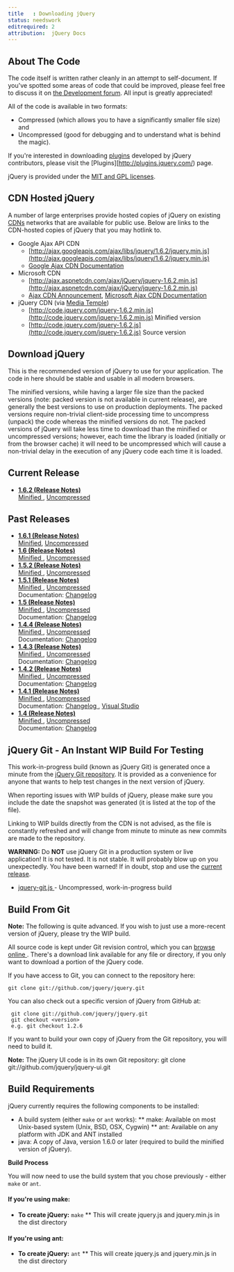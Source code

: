 ```yaml
---
title   : Downloading jQuery
status: needswork
editrequired: 2
attribution:  jQuery Docs
---
```


## About The Code

The code itself is written rather cleanly in an attempt to self-document. If
you've spotted some areas of code that could be improved, please feel free to
discuss it on [the Development forum](http://forum.jquery.com/developing-jquery-core). All input is greatly appreciated! 

All of the code is available in two formats: 

* Compressed (which allows you to have a significantly smaller file size) and
* Uncompressed (good for debugging and to understand what is behind the magic).

If you're interested in downloading [plugins](http://plugins.jquery.com/)
developed by jQuery contributors, please visit the
[Plugins][http://plugins.jquery.com/) page.

jQuery is provided under the [MIT and GPL licenses](http://jquery.org/license/).

## CDN Hosted jQuery

A number of large enterprises provide hosted copies of jQuery on existing
[CDNs](http://en.wikipedia.org/wiki/Content_delivery_network) networks that are
available for public use. Below are links to the CDN-hosted copies of jQuery
that you may hotlink to.

* Google Ajax API CDN
  * [http://ajax.googleapis.com/ajax/libs/jquery/1.6.2/jquery.min.js](http://ajax.googleapis.com/ajax/libs/jquery/1.6.2/jquery.min.js)
  * [Google Ajax CDN Documentation](http://code.google.com/apis/ajaxlibs/documentation/index.html#jquery)
* Microsoft CDN
  * [http://ajax.aspnetcdn.com/ajax/jQuery/jquery-1.6.2.min.js](http://ajax.aspnetcdn.com/ajax/jQuery/jquery-1.6.2.min.js)
  * [Ajax CDN Announcement](http://weblogs.asp.net/scottgu/archive/2009/09/15/announcing-the-microsoft-ajax-cdn.aspx), [Microsoft Ajax CDN Documentation](http://www.asp.net/ajax/cdn)
* jQuery CDN (via [Media Temple](http://mediatemple.net))
  * [http://code.jquery.com/jquery-1.6.2.min.js](http://code.jquery.com/jquery-1.6.2.min.js) Minified version
  * [http://code.jquery.com/jquery-1.6.2.js](http://code.jquery.com/jquery-1.6.2.js) Source version

## Download jQuery

This is the recommended version of jQuery to use for your application. The code in here should be stable and usable in all modern browsers.

The minified versions, while having a larger file size than the packed versions (note: packed version is not available in current release), are generally the best versions to use on production deployments. The packed versions require non-trivial client-side processing time to uncompress (unpack) the code whereas the minified versions do not. The packed versions of jQuery will take less time to download than the minified or uncompressed versions; however, each time the library is loaded (initially or from the browser cache) it will need to be uncompressed which will cause a non-trivial delay in the execution of any jQuery code each time it is loaded.

## Current Release
* **[  1.6.2 (Release Notes) ]( http://blog.jquery.com/2011/06/30/jquery-162-released/ )**<br/> [ Minified ]( http://code.jquery.com/jquery-1.6.2.min.js ), [ Uncompressed ]( http://code.jquery.com/jquery-1.6.2.js )

## Past Releases

* **[ 1.6.1 (Release Notes)](http://blog.jquery.com/2011/05/12/jquery-1-6-1-released/)**<br/>[Minified](http://code.jquery.com/jquery-1.6.1.min.js), [ Uncompressed ]( http://code.jquery.com/jquery-1.6.1.js )
* **[ 1.6 (Release Notes) ]( http://blog.jquery.com/2011/05/03/jquery-16-released/ )**<br/>  [ Minified ]( http://code.jquery.com/jquery-1.6.min.js ), [ Uncompressed ]( http://code.jquery.com/jquery-1.6.js )
* **[ 1.5.2 (Release Notes) ]( http://blog.jquery.com/2011/03/31/jquery-152-released/ )**<br/>  [ Minified ]( http://code.jquery.com/jquery-1.5.2.min.js ), [ Uncompressed ]( http://code.jquery.com/jquery-1.5.2.js )
* **[ 1.5.1 (Release Notes) ]( http://blog.jquery.com/2011/02/24/jquery-151-released/ )**<br/> [ Minified ]( http://code.jquery.com/jquery-1.5.1.min.js ), [ Uncompressed ]( http://code.jquery.com/jquery-1.5.1.js )<br>Documentation: [ Changelog ]( http://api.jquery.com/category/version/1.5.1/ )
* **[ 1.5 (Release Notes) ]( http://blog.jquery.com/2011/01/31/jquery-15-released/ )**<br/> [ Minified ]( http://code.jquery.com/jquery-1.5.min.js ), [ Uncompressed ]( http://code.jquery.com/jquery-1.5.js )<br>Documentation: [ Changelog ]( http://api.jquery.com/category/version/1.5/ )
* **[ 1.4.4 (Release Notes) ]( http://blog.jquery.com/2010/11/11/jquery-1-4-4-release-notes/ )**<br/> [ Minified ]( http://code.jquery.com/jquery-1.4.4.min.js ), [ Uncompressed ]( http://code.jquery.com/jquery-1.4.4.js )<br>Documentation: [ Changelog ]( http://api.jquery.com/category/version/1.4.4/ )
* **[ 1.4.3 (Release Notes) ]( http://blog.jquery.com/2010/10/16/jquery-143-released/ )**<br/> [ Minified ]( http://code.jquery.com/jquery-1.4.3.min.js ), [ Uncompressed ]( http://code.jquery.com/jquery-1.4.3.js )<br>Documentation: [ Changelog ]( http://api.jquery.com/category/version/1.4.3/ )
* **[ 1.4.2 (Release Notes) ]( http://blog.jquery.com/2010/02/19/jquery-142-released/ )**<br/> [ Minified ]( http://code.jquery.com/jquery-1.4.2.min.js ), [ Uncompressed ]( http://code.jquery.com/jquery-1.4.2.js )<br>Documentation: [ Changelog ]( http://api.jquery.com/category/version/1.4.2/ )
* **[ 1.4.1 (Release Notes) ]( http://jquery14.com/day-12/jquery-141-released )**<br/> [ Minified ]( http://code.jquery.com/jquery-1.4.1.min.js ), [ Uncompressed ]( http://code.jquery.com/jquery-1.4.1.js )<br>Documentation: [ Changelog ]( http://api.jquery.com/category/version/1.4.1/ ), [ Visual Studio ]( http://code.jquery.com/jquery-1.4.1-vsdoc.js )
* **[ 1.4 (Release Notes) ]( http://jquery14.com/day-01/jquery-14 )**<br/> [ Minified ]( http://code.jquery.com/jquery-1.4.min.js ), [ Uncompressed ]( http://code.jquery.com/jquery-1.4.js )<br>Documentation: [ Changelog ]( http://api.jquery.com/category/version/1.4/ )

<!--
* **[[Release:jQuery_1.3.2|1.3.2 (Release Notes)]]**<br/> [http://code.google.com/p/jqueryjs/downloads/detail?name=jquery-1.3.2.min.js Minified], [http://code.google.com/p/jqueryjs/downloads/detail?name=jquery-1.3.2.js Uncompressed]<br>[http://code.google.com/apis/ajaxlibs/documentation/index.html#jquery Google's AJAX Library  API/CDN]: [http://ajax.googleapis.com/ajax/libs/jquery/1.3.2/jquery.min.js Minified]<br>Documentation: [http://code.google.com/p/jqueryjs/downloads/detail?name=jquery-1.3.2-vsdoc2.js Visual Studio]
* **[[Release:jQuery_1.3.1|1.3.1 (Release Notes)]]**<br/> [http://code.google.com/p/jqueryjs/downloads/detail?name=jquery-1.3.1.min.js Minified], [http://code.google.com/p/jqueryjs/downloads/detail?name=jquery-1.3.1.js Uncompressed]<br>Documentation: [http://code.google.com/p/jqueryjs/downloads/detail?name=jquery-1.3.1-vsdoc.js Visual Studio]
* **[[Release:jQuery_1.3|1.3 (Release Notes)]]**<br/> [http://code.google.com/p/jqueryjs/downloads/detail?name=jquery-1.3.min.js Minified], [http://code.google.com/p/jqueryjs/downloads/detail?name=jquery-1.3.js Uncompressed]<br>Documentation: [http://api.jquery.com/category/version/1.3/ Changelog], [http://code.google.com/p/jqueryjs/downloads/detail?name=jquery-1.3-vsdoc.js Visual Studio]
* **[[Release:jQuery_1.2.6|1.2.6 (Release Notes)]]**<br/> [http://code.google.com/p/jqueryjs/downloads/detail?name=jquery-1.2.6.min.js Minified], [http://code.google.com/p/jqueryjs/downloads/detail?name=jquery-1.2.6.pack.js Packed], [http://code.google.com/p/jqueryjs/downloads/detail?name=jquery-1.2.6.js Uncompressed]<br>Documentation: [http://code.google.com/p/jqueryjs/downloads/detail?name=jquery-1.2.6-vsdoc.js Visual Studio]
* **[[Release:jQuery_1.2.5|1.2.5 (Release Notes)]]**<br/> [http://code.google.com/p/jqueryjs/downloads/detail?name=jquery-1.2.5.min.js Minified], [http://code.google.com/p/jqueryjs/downloads/detail?name=jquery-1.2.5.pack.js Packed], [http://code.google.com/p/jqueryjs/downloads/detail?name=jquery-1.2.5.js Uncompressed]
* **[[Release:jQuery_1.2.4|1.2.4 (Release Notes)]]**<br/> [http://code.google.com/p/jqueryjs/downloads/detail?name=jquery-1.2.4.min.js Minified], [http://code.google.com/p/jqueryjs/downloads/detail?name=jquery-1.2.4.pack.js Packed], [http://code.google.com/p/jqueryjs/downloads/detail?name=jquery-1.2.4.js Uncompressed]
* **[[Release:jQuery_1.2.3|1.2.3 (Release Notes)]]**<br/> [http://code.google.com/p/jqueryjs/downloads/detail?name=jquery-1.2.3.min.js Minified], [http://code.google.com/p/jqueryjs/downloads/detail?name=jquery-1.2.3.pack.js Packed], [http://code.google.com/p/jqueryjs/downloads/detail?name=jquery-1.2.3.js Uncompressed]
* **[[Release:jQuery_1.2.2|1.2.2 (Release Notes)]]**<br/> [http://code.google.com/p/jqueryjs/downloads/detail?name=jquery-1.2.2.min.js Minified], [http://code.google.com/p/jqueryjs/downloads/detail?name=jquery-1.2.2.pack.js Packed], [http://code.google.com/p/jqueryjs/downloads/detail?name=jquery-1.2.2.js Uncompressed]
* **[[Release:jQuery_1.2.1|1.2.1 (Release Notes)]]**<br/> [http://code.google.com/p/jqueryjs/downloads/detail?name=jquery-1.2.1.min.js Minified], [http://code.google.com/p/jqueryjs/downloads/detail?name=jquery-1.2.1.pack.js Packed], [http://code.google.com/p/jqueryjs/downloads/detail?name=jquery-1.2.1.js Uncompressed]
* **[[Release:jQuery_1.2|1.2 (Release Notes)]]**<br/> [http://code.google.com/p/jqueryjs/downloads/detail?name=jquery-1.2.min.js Minified], [http://code.google.com/p/jqueryjs/downloads/detail?name=jquery-1.2.pack.js Packed], [http://code.google.com/p/jqueryjs/downloads/detail?name=jquery-1.2.js Uncompressed]
* **[http://jquery.com/blog/2007/08/24/jquery-114-faster-more-tests-ready-for-12/ 1.1.4]**<br/> [http://code.google.com/p/jqueryjs/downloads/detail?name=jquery-1.1.4.pack.js Compressed], [http://code.google.com/p/jqueryjs/downloads/detail?name=jquery-1.1.4.js Uncompressed]
* **[http://jquery.com/blog/2007/07/05/jquery-1131/ 1.1.3.1]**<br/> [http://code.google.com/p/jqueryjs/downloads/detail?name=jquery-1.1.3.1.pack.js Compressed], [http://code.google.com/p/jqueryjs/downloads/detail?name=jquery-1.1.3.1.js Uncompressed]
* **[http://jquery.com/blog/2007/07/01/jquery-113-800-faster-still-20kb/ 1.1.3]**<br/> [http://code.google.com/p/jqueryjs/downloads/detail?name=jquery-1.1.3.pack.js Compressed], [http://code.google.com/p/jqueryjs/downloads/detail?name=jquery-1.1.3.js Uncompressed]
* [http://jquery.com/blog/2007/02/27/jquery-112/ **1.1.2**]<br/> [http://code.jquery.com/jquery-1.1.2.pack.js Compressed], [http://code.jquery.com/jquery-1.1.2.js Uncompressed]
* [http://jquery.com/blog/2007/01/22/jquery-111/ **1.1.1**]<br/> [http://code.jquery.com/jquery-1.1.1.pack.js Compressed], [http://code.jquery.com/jquery-1.1.1.js Uncompressed]
* [http://jquery.com/blog/2007/01/14/jquery-birthday-11-new-site-new-docs/ **1.1**]<br/> [http://code.jquery.com/jquery-1.1.pack.js Compressed], [http://code.jquery.com/jquery-1.1.js Uncompressed]
* [http://jquery.com/blog/2006/12/12/jquery-104/ **1.0.4**]<br/> [http://code.jquery.com/jquery-1.0.4.pack.js Compressed], [http://code.jquery.com/jquery-1.0.4.js Uncompressed]
* [http://jquery.com/blog/2006/10/27/jquery-103/ **1.0.3**]<br/> [http://code.jquery.com/jquery-1.0.3.pack.js Compressed], [http://code.jquery.com/jquery-1.0.3.js Uncompressed] 
* [http://jquery.com/blog/2006/10/09/jquery-102/ **1.0.2**]<br/> [http://code.jquery.com/jquery-1.0.2.pack.js Compressed], [http://code.jquery.com/jquery-1.0.2.js Uncompressed]
* [http://jquery.com/blog/2006/08/31/jquery-101/ **1.0.1**]<br/> [http://code.jquery.com/jquery-1.0.1.pack.js Compressed], [http://code.jquery.com/jquery-1.0.1.js Uncompressed]
* [http://jquery.com/blog/2006/08/26/jquery-10/ **1.0**]<br/> [http://code.jquery.com/jquery-1.0.pack.js Compressed]
-->

## jQuery Git - An Instant WIP Build For Testing

This work-in-progress build (known as jQuery Git) is generated once a minute
from the [jQuery Git repository]( http://github.com/jquery/jquery ). It is
provided as a convenience for anyone that wants to help test changes in the
next version of jQuery.

When reporting issues with WIP builds of jQuery, please make sure you include
the date the snapshot was generated (it is listed at the top of the file).

Linking to WIP builds directly from the CDN is not advised, as the file is
constantly refreshed and will change from minute to minute as new commits are
made to the repository.

**WARNING:** Do **NOT** use jQuery Git in a production system or live
application! It is not tested. It is not stable. It will probably blow up on
you unexpectedly. You have been warned! If in doubt, stop and use the
[current release](#Current_Release).

* [ jquery-git.js ](http://code.jquery.com/jquery-git.js) - Uncompressed, work-in-progress build

## Build From Git
**Note:** The following is quite advanced. If you wish to just use a more-recent version of jQuery, please try the WIP build.

All source code is kept under Git revision control, which you can [ browse online ]( http://github.com/jquery/jquery ). There's a download link available for any file or directory, if you only want to download a portion of the jQuery code.

If you have access to Git, you can connect to the repository here:

    git clone git://github.com/jquery/jquery.git

You can also check out a specific version of jQuery from GitHub at:

     git clone git://github.com/jquery/jquery.git
     git checkout <version>
     e.g. git checkout 1.2.6

If you want to build your own copy of jQuery from the Git repository, you will need to build it.

**Note:** The jQuery UI code is in its own Git repository:
 git clone git://github.com/jquery/jquery-ui.git

## Build Requirements

jQuery currently requires the following components to be installed:

* A build system (either <code>make</code> or <code>ant</code> works):
** make: Available on most Unix-based system (Unix, BSD, OSX, Cygwin)
** ant: Available on any platform with JDK and ANT installed
* java: A copy of Java, version 1.6.0 or later (required to build the minified version of jQuery).

**Build Process**

You will now need to use the build system that you chose previously - either <code>make</code> or <code>ant</code>.

#### If you're using make:

* **To create jQuery:** <code>make</code>
** This will create jquery.js and jquery.min.js in the dist directory

#### If you're using ant:
* **To create jQuery:** <code>ant</code>
** This will create jquery.js and jquery.min.js in the dist directory

